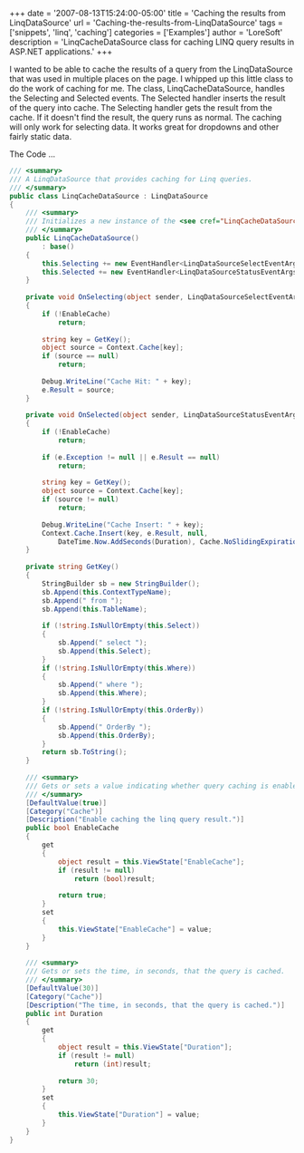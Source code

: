 +++
date = '2007-08-13T15:24:00-05:00'
title = 'Caching the results from LinqDataSource'
url = 'Caching-the-results-from-LinqDataSource'
tags = ['snippets', 'linq', 'caching']
categories = ['Examples']
author = 'LoreSoft'
description = 'LinqCacheDataSource class for caching LINQ query results in ASP.NET applications.'
+++


I wanted to be able to cache the results of a query from the LinqDataSource that was used in multiple places on the page. I whipped up this little class to do the work of caching for me. The class, LinqCacheDataSource, handles the Selecting and Selected events. The Selected handler inserts the result of the query into cache. The Selecting handler gets the result from the cache. If it doesn't find the result, the query runs as normal. The caching will only work for selecting data. It works great for dropdowns and other fairly static data.

The Code ...

```csharp
/// <summary>
/// A LinqDataSource that provides caching for Linq queries.
/// </summary>
public class LinqCacheDataSource : LinqDataSource
{
    /// <summary>
    /// Initializes a new instance of the <see cref="LinqCacheDataSource"/> class.
    /// </summary>
    public LinqCacheDataSource()
        : base()
    {
        this.Selecting += new EventHandler<LinqDataSourceSelectEventArgs>(OnSelecting);
        this.Selected += new EventHandler<LinqDataSourceStatusEventArgs>(OnSelected);
    }
 
    private void OnSelecting(object sender, LinqDataSourceSelectEventArgs e)
    {
        if (!EnableCache)
            return;
 
        string key = GetKey();
        object source = Context.Cache[key];
        if (source == null)
            return;
 
        Debug.WriteLine("Cache Hit: " + key);
        e.Result = source;
    }
 
    private void OnSelected(object sender, LinqDataSourceStatusEventArgs e)
    {
        if (!EnableCache)
            return;
 
        if (e.Exception != null || e.Result == null)
            return;
 
        string key = GetKey();
        object source = Context.Cache[key];
        if (source != null)
            return;
 
        Debug.WriteLine("Cache Insert: " + key);
        Context.Cache.Insert(key, e.Result, null,
            DateTime.Now.AddSeconds(Duration), Cache.NoSlidingExpiration);
    }
 
    private string GetKey()
    {
        StringBuilder sb = new StringBuilder();
        sb.Append(this.ContextTypeName);
        sb.Append(" from ");
        sb.Append(this.TableName);
 
        if (!string.IsNullOrEmpty(this.Select))
        {
            sb.Append(" select ");
            sb.Append(this.Select);
        }
        if (!string.IsNullOrEmpty(this.Where))
        {
            sb.Append(" where ");
            sb.Append(this.Where);
        }
        if (!string.IsNullOrEmpty(this.OrderBy))
        {
            sb.Append(" OrderBy ");
            sb.Append(this.OrderBy);
        }
        return sb.ToString();
    }
 
    /// <summary>
    /// Gets or sets a value indicating whether query caching is enabled.
    /// </summary>
    [DefaultValue(true)]
    [Category("Cache")]
    [Description("Enable caching the linq query result.")]
    public bool EnableCache
    {
        get
        {
            object result = this.ViewState["EnableCache"];
            if (result != null)
                return (bool)result;
 
            return true;
        }
        set
        {
            this.ViewState["EnableCache"] = value;
        }
    }
 
    /// <summary>
    /// Gets or sets the time, in seconds, that the query is cached.
    /// </summary>
    [DefaultValue(30)]
    [Category("Cache")]
    [Description("The time, in seconds, that the query is cached.")]
    public int Duration
    {
        get
        {
            object result = this.ViewState["Duration"];
            if (result != null)
                return (int)result;
 
            return 30;
        }
        set
        {
            this.ViewState["Duration"] = value;
        }
    }
} 
```
